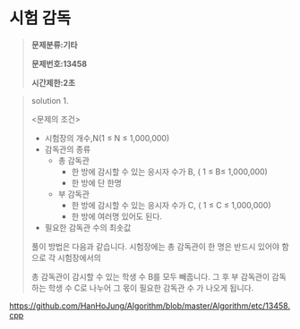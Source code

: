 # 시험 감독

> **문제분류:기타**
>
> **문제번호:13458**
>
> **시간제한:2초**

> solution 1.
>
> 
>
> <문제의 조건>
>
> - 시험장의 개수,N(1 ≤ N ≤ 1,000,000)
> - 감독관의 종류
>   - 총 감독관
>     - 한 방에 감시할 수 있는 응시자 수가 B, ( 1 ≤ B≤ 1,000,000)
>     - 한 방에 단 한명
>   - 부 감독관
>     - 한 방에 감시할 수 있는 응시자 수가 C, ( 1 ≤ C ≤ 1,000,000)
>     - 한 방에 여러명 있어도 된다.
> - 필요한 감독관 수의 최솟값
>
> 
>
> 풀이 방법은 다음과 같습니다. 시험장에는 총 감독관이 한 명은 반드시 있어야 함으로  각 시험장에서의 
>
> 총 감독관이 감시할 수 있는 학생 수 B를 모두 빼줍니다. 그 후 부 감독관이 감독하는 학생 수 C로 나누어 그 몫이 필요한 감독관 수 가 나오게 됩니다.

https://github.com/HanHoJung/Algorithm/blob/master/Algorithm/etc/13458.cpp









